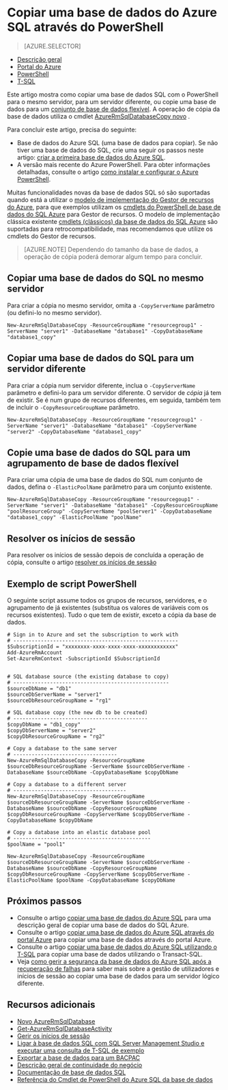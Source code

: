 <properties 
    pageTitle="Copiar uma base de dados do Azure SQL através do PowerShell | Microsoft Azure" 
    description="Criar cópia de uma base de dados do Azure SQL através do PowerShell" 
    services="sql-database"
    documentationCenter=""
    authors="stevestein"
    manager="jhubbard"
    editor=""/>

<tags
    ms.service="sql-database"
    ms.devlang="NA"
    ms.date="09/08/2016"
    ms.author="sstein"
    ms.workload="data-management"
    ms.topic="article"
    ms.tgt_pltfrm="NA"/>


# <a name="copy-an-azure-sql-database-using-powershell"></a>Copiar uma base de dados do Azure SQL através do PowerShell


> [AZURE.SELECTOR]
- [Descrição geral](sql-database-copy.md)
- [Portal do Azure](sql-database-copy-portal.md)
- [PowerShell](sql-database-copy-powershell.md)
- [T-SQL](sql-database-copy-transact-sql.md)

Este artigo mostra como copiar uma base de dados SQL com o PowerShell para o mesmo servidor, para um servidor diferente, ou copie uma base de dados para um [conjunto de base de dados flexível](sql-database-elastic-pool.md). A operação de cópia da base de dados utiliza o cmdlet [AzureRmSqlDatabaseCopy novo](https://msdn.microsoft.com/library/mt603644.aspx) . 


Para concluir este artigo, precisa do seguinte:

- Base de dados do Azure SQL (uma base de dados para copiar). Se não tiver uma base de dados do SQL, crie uma seguir os passos neste artigo: [criar a primeira base de dados do Azure SQL](sql-database-get-started.md).
- A versão mais recente do Azure PowerShell. Para obter informações detalhadas, consulte o artigo [como instalar e configurar o Azure PowerShell](../powershell-install-configure.md).


Muitas funcionalidades novas da base de dados SQL só são suportadas quando está a utilizar o [modelo de implementação do Gestor de recursos do Azure](../azure-resource-manager/resource-group-overview.md), para que exemplos utilizam os [cmdlets do PowerShell de base de dados do SQL Azure](https://msdn.microsoft.com/library/azure/mt574084.aspx) para Gestor de recursos. O modelo de implementação clássica existente [cmdlets (clássicos) da base de dados do SQL Azure](https://msdn.microsoft.com/library/azure/dn546723.aspx) são suportadas para retrocompatibilidade, mas recomendamos que utilize os cmdlets do Gestor de recursos.


>[AZURE.NOTE] Dependendo do tamanho da base de dados, a operação de cópia poderá demorar algum tempo para concluir.


## <a name="copy-a-sql-database-to-the-same-server"></a>Copiar uma base de dados do SQL no mesmo servidor

Para criar a cópia no mesmo servidor, omita a `-CopyServerName` parâmetro (ou defini-lo no mesmo servidor).

    New-AzureRmSqlDatabaseCopy -ResourceGroupName "resourcegroup1" -ServerName "server1" -DatabaseName "database1" -CopyDatabaseName "database1_copy"

## <a name="copy-a-sql-database-to-a-different-server"></a>Copiar uma base de dados do SQL para um servidor diferente

Para criar a cópia num servidor diferente, inclua o `-CopyServerName` parâmetro e defini-lo para um servidor diferente. O servidor de *cópia* já tem de existir. Se é num grupo de recursos diferentes, em seguida, também tem de incluir o `-CopyResourceGroupName` parâmetro.

    New-AzureRmSqlDatabaseCopy -ResourceGroupName "resourcegroup1" -ServerName "server1" -DatabaseName "database1" -CopyServerName "server2" -CopyDatabaseName "database1_copy"


## <a name="copy-a-sql-database-into-an-elastic-database-pool"></a>Copie uma base de dados do SQL para um agrupamento de base de dados flexível

Para criar uma cópia de uma base de dados do SQL num conjunto de dados, defina o `-ElasticPoolName` parâmetro para um conjunto existente.

    New-AzureRmSqlDatabaseCopy -ResourceGroupName "resourcegoup1" -ServerName "server1" -DatabaseName "database1" -CopyResourceGroupName "poolResourceGroup" -CopyServerName "poolServer1" -CopyDatabaseName "database1_copy" -ElasticPoolName "poolName"


## <a name="resolve-logins"></a>Resolver os inícios de sessão

Para resolver os inícios de sessão depois de concluída a operação de cópia, consulte o artigo [resolver os inícios de sessão](sql-database-copy-transact-sql.md#resolve-logins-after-the-copy-operation-completes)


## <a name="example-powershell-script"></a>Exemplo de script PowerShell

O seguinte script assume todos os grupos de recursos, servidores, e o agrupamento de já existentes (substitua os valores de variáveis com os recursos existentes). Tudo o que tem de existir, exceto a cópia da base de dados.

    # Sign in to Azure and set the subscription to work with
    # ------------------------------------------------------
    $SubscriptionId = "xxxxxxxx-xxxx-xxxx-xxxx-xxxxxxxxxxxx"
    Add-AzureRmAccount
    Set-AzureRmContext -SubscriptionId $SubscriptionId
    
    
    # SQL database source (the existing database to copy)
    # ---------------------------------------------------
    $sourceDbName = "db1"
    $sourceDbServerName = "server1"
    $sourceDbResourceGroupName = "rg1"
    
    # SQL database copy (the new db to be created)
    # --------------------------------------------
    $copyDbName = "db1_copy"
    $copyDbServerName = "server2"
    $copyDbResourceGroupName = "rg2"
    
    # Copy a database to the same server
    # ----------------------------------
    New-AzureRmSqlDatabaseCopy -ResourceGroupName $sourceDbResourceGroupName -ServerName $sourceDbServerName -DatabaseName $sourceDbName -CopyDatabaseName $copyDbName
    
    # Copy a database to a different server
    # -------------------------------------
    New-AzureRmSqlDatabaseCopy -ResourceGroupName $sourceDbResourceGroupName -ServerName $sourceDbServerName -DatabaseName $sourceDbName -CopyResourceGroupName $copyDbResourceGroupName -CopyServerName $copyDbServerName -CopyDatabaseName $copyDbName
    
    # Copy a database into an elastic database pool
    # ---------------------------------------------
    $poolName = "pool1"
    
    New-AzureRmSqlDatabaseCopy -ResourceGroupName $sourceDbResourceGroupName -ServerName $sourceDbServerName -DatabaseName $sourceDbName -CopyResourceGroupName $copyDbResourceGroupName -CopyServerName $copyDbServerName -ElasticPoolName $poolName -CopyDatabaseName $copyDbName



    

## <a name="next-steps"></a>Próximos passos

- Consulte o artigo [copiar uma base de dados do Azure SQL](sql-database-copy.md) para uma descrição geral de copiar uma base de dados do SQL Azure.
- Consulte o artigo [copiar uma base de dados do Azure SQL através do portal Azure](sql-database-copy-portal.md) para copiar uma base de dados através do portal Azure.
- Consulte o artigo [copiar uma base de dados do Azure SQL utilizando o T-SQL](sql-database-copy-transact-sql.md) para copiar uma base de dados utilizando o Transact-SQL.
- Veja [como gerir a segurança da base de dados do Azure SQL após a recuperação de falhas](sql-database-geo-replication-security-config.md) para saber mais sobre a gestão de utilizadores e inícios de sessão ao copiar uma base de dados para um servidor lógico diferente.


## <a name="additional-resources"></a>Recursos adicionais

- [Novo AzureRmSqlDatabase](https://msdn.microsoft.com/library/mt603644.aspx)
- [Get-AzureRmSqlDatabaseActivity](https://msdn.microsoft.com/library/mt603687.aspx)
- [Gerir os inícios de sessão](sql-database-manage-logins.md)
- [Ligar à base de dados SQL com SQL Server Management Studio e executar uma consulta de T-SQL de exemplo](sql-database-connect-query-ssms.md)
- [Exportar a base de dados para um BACPAC](sql-database-export.md)
- [Descrição geral de continuidade do negócio](sql-database-business-continuity.md)
- [Documentação de base de dados SQL](https://azure.microsoft.com/documentation/services/sql-database/)
- [Referência do Cmdlet de PowerShell do Azure SQL da base de dados](https://msdn.microsoft.com/library/mt574084.aspx)
